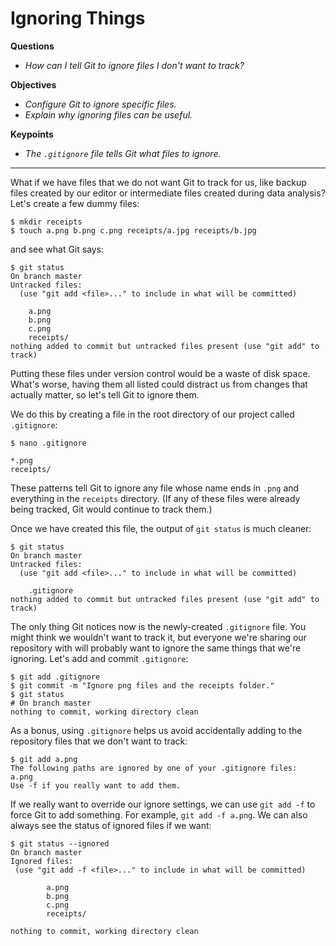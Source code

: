 # Ignoring Things

**Questions**
- *How can I tell Git to ignore files I don't want to track?*

**Objectives**
- *Configure Git to ignore specific files.*
- *Explain why ignoring files can be useful.*

**Keypoints**
- *The `.gitignore` file tells Git what files to ignore.*

---

What if we have files that we do not want Git to track for us,
like backup files created by our editor
or intermediate files created during data analysis?
Let's create a few dummy files:

```shell
$ mkdir receipts
$ touch a.png b.png c.png receipts/a.jpg receipts/b.jpg
```

and see what Git says:

```shell
$ git status
On branch master
Untracked files:
  (use "git add <file>..." to include in what will be committed)

	a.png
	b.png
	c.png
	receipts/
nothing added to commit but untracked files present (use "git add" to track)
```

Putting these files under version control would be a waste of disk space.
What's worse,
having them all listed could distract us from changes that actually matter,
so let's tell Git to ignore them.

We do this by creating a file in the root directory of our project called `.gitignore`:

```shell
$ nano .gitignore
```

```
*.png
receipts/
```

These patterns tell Git to ignore any file whose name ends in `.png`
and everything in the `receipts` directory.
(If any of these files were already being tracked,
Git would continue to track them.)

Once we have created this file,
the output of `git status` is much cleaner:

```shell
$ git status
On branch master
Untracked files:
  (use "git add <file>..." to include in what will be committed)

	.gitignore
nothing added to commit but untracked files present (use "git add" to track)
```

The only thing Git notices now is the newly-created `.gitignore` file.
You might think we wouldn't want to track it,
but everyone we're sharing our repository with will probably want to ignore
the same things that we're ignoring.
Let's add and commit `.gitignore`:

```shell
$ git add .gitignore
$ git commit -m "Ignore png files and the receipts folder."
$ git status
# On branch master
nothing to commit, working directory clean
```

As a bonus, using `.gitignore` helps us avoid accidentally adding to the repository files that we don't want to track:

```
$ git add a.png
The following paths are ignored by one of your .gitignore files:
a.png
Use -f if you really want to add them.
```

If we really want to override our ignore settings,
we can use `git add -f` to force Git to add something. For example,
`git add -f a.png`.
We can also always see the status of ignored files if we want:

```shell
$ git status --ignored
On branch master
Ignored files:
 (use "git add -f <file>..." to include in what will be committed)

        a.png
        b.png
        c.png
        receipts/

nothing to commit, working directory clean
```
